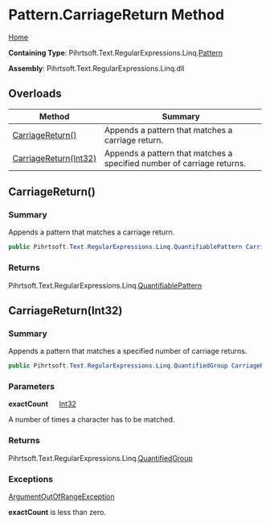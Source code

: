 # Pattern\.CarriageReturn Method

[Home](../../../../../../README.md)

**Containing Type**: Pihrtsoft\.Text\.RegularExpressions\.Linq\.[Pattern](../README.md)

**Assembly**: Pihrtsoft\.Text\.RegularExpressions\.Linq\.dll

## Overloads

| Method | Summary |
| ------ | ------- |
| [CarriageReturn()](#Pihrtsoft_Text_RegularExpressions_Linq_Pattern_CarriageReturn) | Appends a pattern that matches a carriage return\. |
| [CarriageReturn(Int32)](#Pihrtsoft_Text_RegularExpressions_Linq_Pattern_CarriageReturn_System_Int32_) | Appends a pattern that matches a specified number of carriage returns\. |

## CarriageReturn\(\) <a name="Pihrtsoft_Text_RegularExpressions_Linq_Pattern_CarriageReturn"></a>

### Summary

Appends a pattern that matches a carriage return\.

```csharp
public Pihrtsoft.Text.RegularExpressions.Linq.QuantifiablePattern CarriageReturn()
```

### Returns

Pihrtsoft\.Text\.RegularExpressions\.Linq\.[QuantifiablePattern](../../QuantifiablePattern/README.md)

## CarriageReturn\(Int32\) <a name="Pihrtsoft_Text_RegularExpressions_Linq_Pattern_CarriageReturn_System_Int32_"></a>

### Summary

Appends a pattern that matches a specified number of carriage returns\.

```csharp
public Pihrtsoft.Text.RegularExpressions.Linq.QuantifiedGroup CarriageReturn(int exactCount)
```

### Parameters

**exactCount** &emsp; [Int32](https://docs.microsoft.com/en-us/dotnet/api/system.int32)

A number of times a character has to be matched\.

### Returns

Pihrtsoft\.Text\.RegularExpressions\.Linq\.[QuantifiedGroup](../../QuantifiedGroup/README.md)

### Exceptions

[ArgumentOutOfRangeException](https://docs.microsoft.com/en-us/dotnet/api/system.argumentoutofrangeexception)

**exactCount** is less than zero\.

